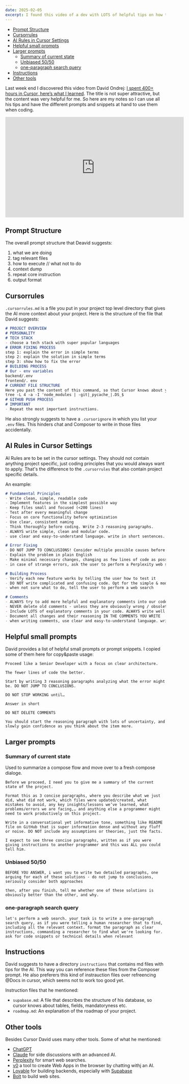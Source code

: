 ```yaml
---
date: 2025-02-05
excerpt: I found this video of a dev with LOTS of helpful tips on how to use Cursor - here are my take aways.
---
```


- [Prompt Structure](#prompt-structure)
- [Cursorrules](#cursorrules)
- [AI Rules in Cursor Settings](#ai-rules-in-cursor-settings)
- [Helpful small prompts](#helpful-small-prompts)
- [Larger prompts](#larger-prompts)
  - [Summary of current state](#summary-of-current-state)
  - [Unbiased 50/50](#unbiased-5050)
  - [one-paragraph search query](#one-paragraph-search-query)
- [Instructions](#instructions)
- [Other tools](#other-tools)

Last week end I discovered this video from David Ondrej: [I spent 400+ hours in Cursor, here’s what I learned](https://youtu.be/gYLNxUxVomY?si=1Q2x2UWgqy1RHvLt). The title is not super attractive, but the content was very helpful for me. So here are my notes so I can use all his tips and have the different prompts and snippets at hand to use them when coding.

<iframe width="560" height="315" src="https://www.youtube.com/embed/gYLNxUxVomY?si=xQAMyMvQCsSwWztk" title="YouTube video player" frameborder="0" allow="accelerometer; autoplay; clipboard-write; encrypted-media; gyroscope; picture-in-picture; web-share" referrerpolicy="strict-origin-when-cross-origin" allowfullscreen></iframe>

## Prompt Structure

The overall prompt structure that Deavid suggests:

1.    what we are doing
2.    tag relevant files
3.    how to execute // what not to do
4.    context dump
5.    repeat core instruction
6.    output format
   
## Cursorrules

`.cursorrules.md` is a file you put in your project top level directory that gives the AI more context about your project. Here is the structure of the file that David suggests:
```markdown
# PROJECT OVERVIEW
# PERSONALITY
# TECH STACK
- choose a tech stack with super popular languages
# ERROR FIXING PROCESS
step 1: explain the error in simple terms
step 2: explain the solution in simple terms 
step 3: show how to fix the error
# BUILDING PROCESS
# Our - env variables
backend/.env 
frontend/. env
# CURRENT FILE STRUCTURE
Here you past the content of this command, so that Cursor knows about your project structure:
tree -L 4 -a -I 'node_modules | -git|_pycache_|.DS_$
# GITHUB PUSH PROCESS
# IMPORTANT
- Repeat the most important instructions.
```

He also strongly suggests to have a `.cursorignore` in which you list your `.env` files. This hinders chat and Composer to write in those files accidentally. 

## AI Rules in Cursor Settings

AI Rules are to be set in the cursor settings. They should not contain anything project specific, just coding principles that you would always want to apply. That's the difference to the `.cursorrules` that also contain project specific details.

An example:

```markdown
# Fundamental Principles
- Write clean, simple, readable code
- Implement features in the simplest possible way
- Keep files small and focused (<200 lines)
- Test after every meaningful change
- Focus on core functionality before optimization
- Use clear, consistent naming
- Think thoroughly before coding. Write 2-3 reasoning paragraphs.
- ALWAYS write simple, clean and modular code.
- use clear and easy-to-understand language. write in short sentences.

# Error Fixing
- DO NOT JUMP TO CONCLUSIONS! Consider multiple possible causes before deciding.
- Explain the problem in plain English
- Make minimal necessary changes, changing as few lines of code as possible
- in case of strange errors, ask the user to perform a Perplexity web search in order to get the latest up-to-date information

# Building Process
- ﻿﻿Verify each new feature works by telling the user how to test it
- ﻿﻿DO NOT write complicated and confusing code. Opt for the simple & modular approach.
- ﻿﻿when not sure what to do, tell the user to perform a web search

# Comments
- ALWAYS try to add more helpful and explanatory comments into our code.
- NEVER delete old comments - unless they are obviously wrong / obsolete. 
- Include LOTS of explanatory comments in your code. ALWAYS write well documented code.
- Document all changes and their reasoning IN THE COMMENTS YOU WRITE
- when writing comments, use clear and easy-to-understand language. write short sentences.
```

## Helpful small prompts

David provides a list of helpful small prompts or prompt snippets. I copied some of them here for copy&paste usage:

```
Proceed like a Senior Developer with a focus on clear architecture.

The fewer lines of code the better.

Start by writing 3 reasoning paragraphs analyzing what the error might be. DO NOT JUMP TO CONCLUSIONS. 

DO NOT STOP WORKING until…

Answer in short

DO NET DELETE COMMENTS

You should start the reasoning paragraph with lots of uncertainty, and slowly gain confidence as you think about the item more.
```

## Larger prompts

### Summary of current state

Used to summarize a compose flow and move over to a fresh compose dialoge.

```
Before we proceed, I need you to give me a summary of the current state of the project.

Format this as 3 concise paragraphs, where you describe what we just did, what did not work, which files were updated/created, what mistakes to avoid, any key insights/lessons we’ve learned, what problems/errors we are facing,… and anything else a programmer might need to work productively on this project.

Write in a conversational yet informative tone, something like README file on GitHub that is super information dense and without any fluff or noise. DO NOT include any assumptions or theories, just the facts.

I expect to see three concise paragraphs, written as if you were giving instructions to another programmer and this was ALL you could tell him.
```

### Unbiased 50/50
```
BEFORE YOU ANSWER, i want you to write two detailed paragraphs, one arguing for each of these solutions - do not jump to conclusions, seriously consider both approaches

then, after you finish, tell me whether one of these solutions is obviously better than the other, and why.
```

### one-paragraph search query
```
let's perform a web search. your task is to write a one-paragraph search query, as if you were telling a human researcher that to find, including all the relevant context. format the paragraph as clear instructions, commanding a researcher to find what we're looking for. ask for code snippets or technical details when relevant 
```

## Instructions

David suggests to have a directory `instructions` that contains md files with tips for the AI. This way you can reference these files from the Composer prompt. He also preferers this kind of instrauction files over refreencing @Docs in cursor, which seems not to work too good yet.

Instruction files that he mentioned:

* `supabase.md`: A file that describes the structure of his database, so cursor knows about tables, fields, mandatoryness etc.
* `roadmap.md`: An explanation of the roadmap of your project.

## Other tools

Besides Cursor David uses many other tools. Some of what he mentioned:

* [ChatGPT](https://chatgpt.com) 
* [Claude](https://claude.ai) for side discussions with an advanced AI.
* [Perplexity](https://www.perplexity.ai) for smart web searches.
* [v0](https://v0.dev) a tool to create Web Apps in the browser by chatting withj an AI.
* [Lovable](https://lovable.dev) for building backends, especially with [Supabase](https://supabase.com)
* [Bolt](https://bolt.new) to build web sites.